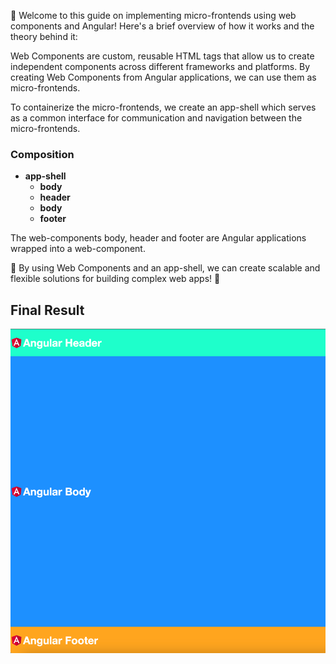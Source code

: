 👋 Welcome to this guide on implementing micro-frontends using web components and Angular! Here's a brief overview of how it works and the theory behind it:

Web Components are custom, reusable HTML tags that allow us to create independent components across different frameworks and platforms. By creating Web Components from Angular applications, we can use them as micro-frontends.

To containerize the micro-frontends, we create an app-shell which serves as a common interface for communication and navigation between the micro-frontends.

### Composition 
- **app-shell**
  - **body**
  - **header**
  - **body**
  - **footer**
  
The web-components body, header and footer are Angular applications wrapped into a web-component.
  
🎉 By using Web Components and an app-shell, we can create scalable and flexible solutions for building complex web apps! 🚀
## Final Result
![docs/img.png](docs/result.png)
